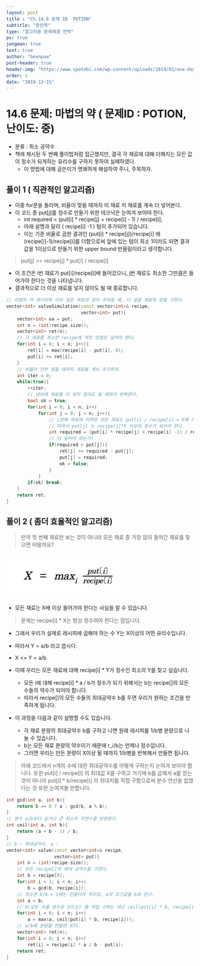 ```yaml
---
layout: post
title : "Ch.14.6 문제 ID  POTION"
subtitle: "종만북"
type: "알고리즘 문제해결 전략"
ps: true
jongman: true
text: true
author: "beenpow"
post-header: true
header-img: "https://www.spotebi.com/wp-content/uploads/2019/01/one-day-day-one-workout-motivation-spotebi.jpg"
order: 1
date: "2019-12-15"
---
```


# 14.6 문제: 마법의 약 ( 문제ID : POTION, 난이도: 중)
[algo]: <https://algospot.com/judge/problem/read/POTION>

- 분류 : 최소 공약수
- 책에 제시된 두 번째 풀이법처럼 접근했지만, 결국 각 재료에 대해 더해지는 모든 값이 정수가 되게하는
  유리수를 구하지 못하여 실패하였다.
  - 이 방법에 대해 글쓴이가 명쾌하게 해설하여 주니, 주목하자.




## 풀이 1 ( 직관적인 알고리즘)

- 이중 for문을 돌리며, 비율이 맞을 때까지 이 재료 저 재료를 계속 더 넣어본다.
- 이 코드 중 put[j]를 정수로 만들기 위한 테크닉은 눈여겨 보아야 한다.
    - int required = (put[i] * recipe[j] + recipe[i] - 1) / recipe[i];
    - 아래 설명과 달리 ( recipe[i] -1 ) 텀이 추가되어 있습니다.
    - 이는 기존 비율로 곱한 결과인 (put[i] * recipe[j])/recipe[i] 에 (recipe[i]-1)/recipe[i]를
      더함으로써 앞에 있는 텀이 최소 1이라도 되면 결과값을 1이상으로 만들기 위한 upper bound
      반올림이라고 생각합니다.

> put[j] >= recipe[j] * put[i] / recipe[i]
- 이 조건은 i번 재료가 put[i]/recipe[i]배 들어갔으니, j번 재료도 최소한 그만큼은 들어가야 한다는
  것을 나타냅니다.
- 결과적으로 더 이상 재료를 넣지 않아도 될 때 종료합니다.

```cpp
// 마법의 약 레시피와 이미 넣은 재료의 양이 주어질 때, 더 넣을 재료의 양을 구한다.
vector<int> solveSimulation(const vector<int>& recipe,
                            vector<int> put){
    vector<int> oa = put;
    int n = (int)recipe.size();
    vector<int> ret(n);
    // 각 재료를 최소한 recipe에 적힌 만큼은 넣어야 한다.
    for(int i = 0; i < n; i++){
        ret[i] = max(recipe[i] - put[i], 0);
        put[i] += ret[i];
    }
    // 비율이 전부 맞을 때까지 재료를 계속 추가하자.
    int iter = 0;
    while(true){
        ++iter;
        // 냄비에 재료를 더 넣지 않아도 될 때까지 반복한다.
        bool ok = true;
        for(int i = 0; i < n; i++)
            for(int j = 0; j < n; j++){
                // i번째 재료에 의하면 모든 재료는 put[i] / recipe[i] = X배 이상은 넣어야 한다.
                // 따라서 put[j] 는 recipe[j]*X 이상의 정수가 되어야 한다.
                int required = (put[i] * recipe[j] + recipe[i] -1) / recipe[i];
                // 더 넣어야 하는가?
                if(required > put[j]){
                    ret[j] += required - put[j];
                    put[j] = required;
                    ok = false;
                }
            }
        if(ok) break;
    }
    return ret;
}
```

## 풀이 2 ( 좀더 효율적인 알고리즘)

> 만약 첫 번째 재료만 보는 것이 아니라 모든 재료 중 가장 많이 들어간 재료를 찾으면 어떨까요?

![img1](/img/2019-12-15-Jongman-ch14-6-1.png)

- 모든 재료는 X배 이상 들어가야 한다는 사실을 알 수 있습니다.

> 문제는 recipe[i] * X는 항상 정수여야 한다는 점입니다.
- 그래서 우리가 실제로 레시피에 곱해야 하는 수 Y는 X이상의 어떤 유리수입니다.
- 따라서 Y = a/b 라고 씁시다.
- X <= Y = a/b
- 이때 우리는 모든 재료에 대해 recipe[i] * Y가 정수인 최소의 Y를 찾고 싶습니다.
    - 모든 i에 대해 recipe[i] * a / b가 정수가 되기 위해서는 b는 recipe[]의 모든 수들의 약수가
      되어야 합니다.
    - 따라서 recipe[]의 모든 수들의 최대공약수 b를 두면 우리가 원하는 조건을 만족하게 됩니다.


- 이 과정을 다음과 같이 설명할 수도 있습니다.
    - 각 재료 분량의 최대공약수 b를 구하고 나면 원래 레시피를 1/b병 분량으로 나눌 수 있습니다.
    - b는 모든 재료 분량의 약수이기 때문에 r_i/b는 언제나 정수입니다.
    - 그러면 우리는 만든 분량이 X이상 될 때까지 1/b병을 반복해서 만들면 됩니다.

> 아래 코드에서 n개의 수에 대한 최대공약수를 어떻게 구하는지 눈여겨 보아야 합니다.
> 또한 put[i] / recipe[i] 의 최대값 X를 구하고 거기에 b를 곱해서 a를 얻는 것이 아니라 
> put[i] * b/recipe[i] 의 최대치를 직접 구함으로써 분수 연산을 없앴다는 것 또한 눈여겨볼 만합니다.


```cpp
int gcd(int a, int b){
    return b == 0 ? a : gcd(b, a % b);
}
// 분수 a/b보다 같거나 큰 최소의 자연수를 반환한다.
int ceil(int a, int b){
    return (a + b - 1) / b;
}
// b : 최대공약수, a :
vector<int> solve(const vector<int>& recipe,
                  vector<int> put){
    int n = (int)recipe.size();
    // 모든 recipe[]의 최대 공약수를 구한다.
    int b = recipe[0];
    for(int i = 1; i < n; i++)
        b = gcd(b, recipe[i]);
    // 최소한 b/b = 1배는 만들어야 하므로, a의 초기값을 b로 둔다.
    int a = b;
    // X(모든 수를 정수로 만드는) 를 직접 구하는 대신 ceil(put[i] * b, recipe[i])의 최대값을 구한다.
    for(int i = 0; i < n; i++)
        a = max(a, ceil(put[i] * b, recipe[i]));
    // a/b배 분량을 만들면 된다.
    vector<int> ret(n);
    for(int i = 0; i < n; i++)
        ret[i] = recipe[i] * a / b - put[i];
    return ret;
}
```
